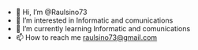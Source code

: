- 👋 Hi, I’m @Raulsino73
- 👀 I’m interested in Informatic and comunications
- 🌱 I’m currently learning Informatic and comunications
- 📫 How to reach me raulsino73@gmail.com
